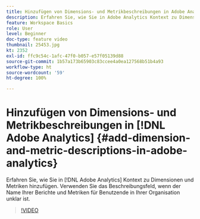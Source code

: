 ```yaml
---
title: Hinzufügen von Dimensions- und Metrikbeschreibungen in Adobe Analytics
description: Erfahren Sie, wie Sie in Adobe Analytics Kontext zu Dimensionen und Metriken hinzufügen.
feature: Workspace Basics
role: User
level: Beginner
doc-type: feature video
thumbnail: 25453.jpg
kt: 2352
exl-id: ffc9c54c-1afc-47f0-b057-e57f05139d88
source-git-commit: 1b57a173b65903c83ccee4a0ea127568b51b4a93
workflow-type: ht
source-wordcount: '59'
ht-degree: 100%

---
```


# Hinzufügen von Dimensions- und Metrikbeschreibungen in [!DNL Adobe Analytics] {#add-dimension-and-metric-descriptions-in-adobe-analytics}

Erfahren Sie, wie Sie in [!DNL Adobe Analytics] Kontext zu Dimensionen und Metriken hinzufügen. Verwenden Sie das Beschreibungsfeld, wenn der Name Ihrer Berichte und Metriken für Benutzende in Ihrer Organisation unklar ist.

>[!VIDEO](https://video.tv.adobe.com/v/25453/?quality=12)
